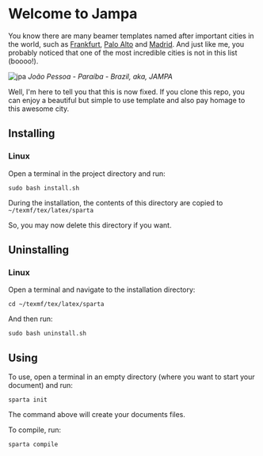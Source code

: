 # Welcome to Jampa

You know there are many beamer templates named after important cities in the world, such as [Frankfurt](https://latex-beamer.com/tutorials/beamer-themes/3/#Frankfurt), [Palo Alto](https://latex-beamer.com/tutorials/beamer-themes/5/#PaloAlto) and [Madrid](https://latex-beamer.com/tutorials/beamer-themes/4/#Madrid). And just like me, you probably noticed that one of the most incredible cities is not in this list (boooo!).

![jpa](https://user-images.githubusercontent.com/20937937/159020849-4bdc236a-7fb0-44aa-b943-db8531ca8137.jpg)
*João Pessoa - Paraíba - Brazil, aka, JAMPA*

Well, I'm here to tell you that this is now fixed. If you clone this repo, you can enjoy a beautiful but simple to use template and also pay homage to this awesome city. 

## Installing

### Linux

Open a terminal in the project directory and run:

```shell
sudo bash install.sh
```

During the installation, the contents of this directory are copied to `~/texmf/tex/latex/sparta`

So, you may now delete this directory if you want.

## Uninstalling

### Linux

Open a terminal and navigate to the installation directory:

```shell
cd ~/texmf/tex/latex/sparta
```

And then run:

```shell
sudo bash uninstall.sh
```
## Using

To use, open a terminal in an empty directory (where you want to start your document) and run:

```shell
sparta init
```

The command above will create your documents files.

To compile, run:

```shell
sparta compile
```
